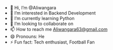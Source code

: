 - 👋 Hi, I’m @Aliwangara
- 👀 I’m interested in Backend Development
- 🌱 I’m currently learning Python
- 💞️ I’m looking to collaborate on 
- 📫 How to reach me Aliwangara63@gmail.com
- 😄 Pronouns: He
- ⚡ Fun fact: Tech enthusiast, Football Fan

<!---
Aliwangara/Aliwangara is a ✨ special ✨ repository because its `README.md` (this file) appears on your GitHub profile.
You can click the Preview link to take a look at your changes.
--->
